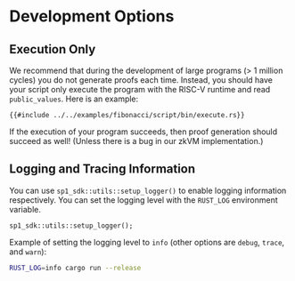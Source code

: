# Development Options

## Execution Only

We recommend that during the development of large programs (> 1 million cycles) you do not generate proofs each time.
Instead, you should have your script only execute the program with the RISC-V runtime and read `public_values`. Here is an example:

```rust,noplayground
{{#include ../../examples/fibonacci/script/bin/execute.rs}}
```

If the execution of your program succeeds, then proof generation should succeed as well! (Unless there is a bug in our zkVM implementation.)

## Logging and Tracing Information

You can use `sp1_sdk::utils::setup_logger()` to enable logging information respectively. You can set the logging level with the `RUST_LOG` environment variable.

```rust,noplayground
sp1_sdk::utils::setup_logger();
```

Example of setting the logging level to `info` (other options are `debug`, `trace`, and `warn`):

```bash
RUST_LOG=info cargo run --release
```